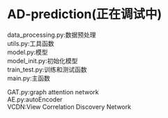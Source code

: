 # AD-prediction(正在调试中)

data_processing.py:数据预处理  
utils.py:工具函数  
model.py:模型  
model_init.py:初始化模型  
train_test.py:训练和测试函数  
main.py:主函数  
  
GAT.py:graph attention network   
AE.py:autoEncoder  
VCDN:View Correlation Discovery Network
